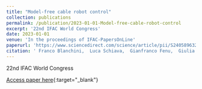 ```yaml
---
title: "Model-free cable robot control"
collection: publications
permalink: /publication/2023-01-01-Model-free-cable-robot-control
excerpt: '22nd IFAC World Congress'
date: 2023-01-01
venue: 'In the proceedings of IFAC-PapersOnLine'
paperurl: 'https://www.sciencedirect.com/science/article/pii/S2405896323020347'
citation: ' Franco Blanchini,  Luca Schiava,  Gianfranco Fenu,  Giulia Giordano,  Felice Pellegrino,  Erica Salvato, &quot;Model-free cable robot control.&quot; In the proceedings of IFAC-PapersOnLine, 2023.'
---
```

22nd IFAC World Congress

[Access paper here](https://www.sciencedirect.com/science/article/pii/S2405896323020347){:target="_blank"}
